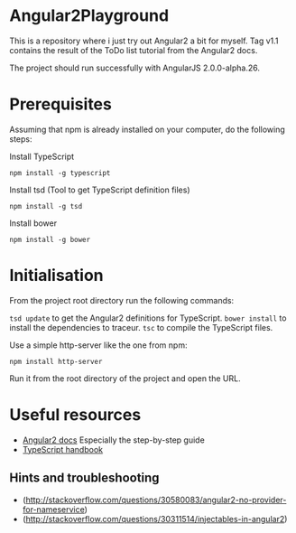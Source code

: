# Angular2Playground

This is a repository where i just try out Angular2 a bit for myself. Tag v1.1 contains the result of the ToDo list tutorial from the Angular2 docs.

The project should run successfully with AngularJS 2.0.0-alpha.26.

# Prerequisites

Assuming that npm is already installed on your computer, do the following steps:

Install TypeScript

```
npm install -g typescript
```

Install tsd (Tool to get TypeScript definition files)

```
npm install -g tsd
```

Install bower

```
npm install -g bower
```

# Initialisation

From the project root directory run the following commands:

 `tsd update` to get the Angular2 definitions for TypeScript.
 `bower install` to install the dependencies to traceur.
 `tsc` to compile the TypeScript files.
 
 Use a simple http-server like the one from npm:
 
 ```
 npm install http-server
 ```
 
 Run it from the root directory of the project and open the URL.
 
 # Useful resources
 
 * [Angular2 docs](https://angular.io/docs/js/latest/index.html) Especially the step-by-step guide
 * [TypeScript handbook](http://www.typescriptlang.org/Handbook)
 
 ## Hints and troubleshooting
 
 * (http://stackoverflow.com/questions/30580083/angular2-no-provider-for-nameservice)
 * (http://stackoverflow.com/questions/30311514/injectables-in-angular2)
 